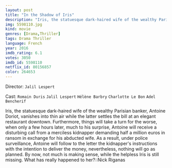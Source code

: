 ```yaml
---
layout: post
title: "In the Shadow of Iris"
description: "Iris, the statuesque dark-haired wife of the wealthy Parisian banker, Antoine Doriot, vanishes into thin air while the latter settles the bill at an elegant restaurant downtown. Furthermore, things will take a turn for the worse, when only a few hours later, much to his surprise, Antoine will receive a disturbing call from a merciless kidnapper demanding half a million euros in ransom in exchange for his abducted wife. As a result, under police surveillance, Antoine will follow to the letter the kidna.."
img: 5598110.jpg
kind: movie
genres: [Drama,Thriller]
tags: Drama Thriller 
language: French
year: 2016
imdb_rating: 6.1
votes: 3050
imdb_id: 5598110
netflix_id: 80156857
color: 264653
---
```

Director: `Jalil Lespert`  

Cast: `Romain Duris` `Jalil Lespert` `Hélène Barbry` `Charlotte Le Bon` `Adel Bencherif` 

Iris, the statuesque dark-haired wife of the wealthy Parisian banker, Antoine Doriot, vanishes into thin air while the latter settles the bill at an elegant restaurant downtown. Furthermore, things will take a turn for the worse, when only a few hours later, much to his surprise, Antoine will receive a disturbing call from a merciless kidnapper demanding half a million euros in ransom in exchange for his abducted wife. As a result, under police surveillance, Antoine will follow to the letter the kidnapper's instructions with the intention to deliver the money, nevertheless, nothing will go as planned. By now, not much is making sense, while the helpless Iris is still missing. What has really happened to her?::Nick Riganas